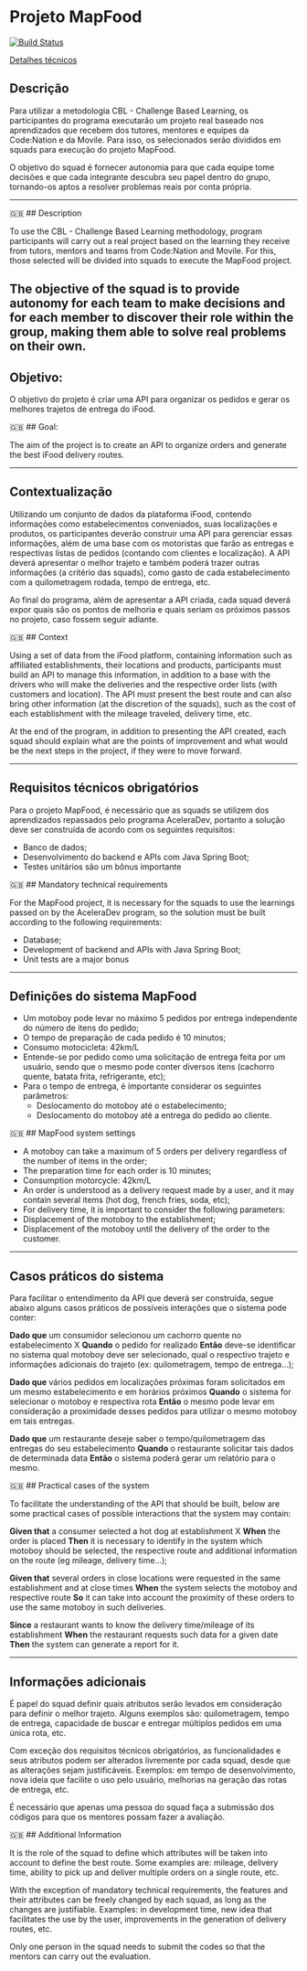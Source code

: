 # Projeto MapFood

[![Build Status](https://travis-ci.com/britalodev/codenationMapFood.svg?branch=master)](https://travis-ci.com/britalodev/codenationMapFood)

[Detalhes técnicos](DETALHES_TECNICOS.md)

## Descrição 

Para utilizar a metodologia CBL - Challenge Based Learning, os participantes do programa executarão um projeto real baseado nos aprendizados que recebem dos tutores,  mentores e equipes da Code:Nation e da Movile. Para isso, os selecionados serão divididos em squads para execução do projeto MapFood.

O objetivo do squad é fornecer autonomia para que cada equipe tome decisões e que cada integrante descubra seu papel dentro do grupo, tornando-os aptos a resolver problemas reais por conta própria.

--- 
🇬🇧 ## Description

To use the CBL - Challenge Based Learning methodology, program participants will carry out a real project based on the learning they receive from tutors, mentors and teams from Code:Nation and Movile. For this, those selected will be divided into squads to execute the MapFood project.

The objective of the squad is to provide autonomy for each team to make decisions and for each member to discover their role within the group, making them able to solve real problems on their own.
---
## Objetivo:

O objetivo do projeto é criar uma API para organizar os pedidos e gerar os melhores trajetos de entrega do iFood.

🇬🇧 ## Goal:

The aim of the project is to create an API to organize orders and generate the best iFood delivery routes.

---

## Contextualização

Utilizando um conjunto de dados da plataforma iFood, contendo informações como estabelecimentos conveniados, suas localizações e produtos, os participantes deverão construir uma API para gerenciar essas informações, além de uma base com os motoristas que farão as entregas e respectivas listas de pedidos (contando com clientes e localização). A API deverá apresentar o melhor trajeto e também poderá trazer outras informações (a critério das squads), como gasto de cada estabelecimento com a quilometragem rodada, tempo de entrega, etc.

Ao final do programa, além de apresentar a API criada, cada squad deverá expor quais são os pontos de melhoria e quais seriam os próximos passos no projeto, caso fossem seguir adiante.


 🇬🇧 ## Context

Using a set of data from the iFood platform, containing information such as affiliated establishments, their locations and products, participants must build an API to manage this information, in addition to a base with the drivers who will make the deliveries and the respective order lists (with customers and location). The API must present the best route and can also bring other information (at the discretion of the squads), such as the cost of each establishment with the mileage traveled, delivery time, etc.

At the end of the program, in addition to presenting the API created, each squad should explain what are the points of improvement and what would be the next steps in the project, if they were to move forward.

---
## Requisitos técnicos obrigatórios

Para o projeto MapFood, é necessário que as squads se utilizem dos aprendizados repassados pelo programa AceleraDev, portanto a solução deve ser construída de acordo com os seguintes requisitos:

- Banco de dados;
- Desenvolvimento do backend e APIs com Java Spring Boot;
- Testes unitários são um bônus importante


🇬🇧 ## Mandatory technical requirements

For the MapFood project, it is necessary for the squads to use the learnings passed on by the AceleraDev program, so the solution must be built according to the following requirements:

- Database;
- Development of backend and APIs with Java Spring Boot;
- Unit tests are a major bonus


---


## Definições do sistema MapFood

- Um motoboy pode levar no máximo 5 pedidos por entrega independente do número de itens do pedido;
- O tempo de preparação de cada pedido é 10 minutos;
- Consumo motocicleta: 42km/L
- Entende-se por pedido como uma solicitação de entrega feita por um usuário, sendo que o mesmo pode conter diversos itens (cachorro quente, batata frita, refrigerante, etc);
- Para o tempo de entrega, é importante considerar os seguintes parâmetros:
	- Deslocamento do motoboy até o estabelecimento;
	- Deslocamento do motoboy até a entrega do pedido ao cliente.


🇬🇧 ## MapFood system settings

- A motoboy can take a maximum of 5 orders per delivery regardless of the number of items in the order;
- The preparation time for each order is 10 minutes;
- Consumption motorcycle: 42km/L
- An order is understood as a delivery request made by a user, and it may contain several items (hot dog, french fries, soda, etc);
- For delivery time, it is important to consider the following parameters:
- Displacement of the motoboy to the establishment;
- Displacement of the motoboy until the delivery of the order to the customer.

---
## Casos práticos do sistema

Para facilitar o entendimento da API que deverá ser construída, segue abaixo alguns casos práticos de possíveis interações que o sistema pode conter:

**Dado que** um consumidor selecionou um cachorro quente no estabelecimento X
**Quando** o pedido for realizado
**Então** deve-se identificar no sistema qual motoboy deve ser selecionado, qual o respectivo trajeto e informações adicionais do trajeto (ex: quilometragem, tempo de entrega…);

**Dado que** vários pedidos em localizações próximas foram solicitados em um mesmo estabelecimento e em horários próximos
**Quando** o sistema for selecionar o motoboy e respectiva rota
**Então** o mesmo pode levar em consideração a proximidade desses pedidos para utilizar o mesmo motoboy em tais entregas.

**Dado que** um restaurante deseje saber o tempo/quilometragem das entregas do seu estabelecimento
**Quando** o restaurante solicitar tais dados de determinada data
**Então** o sistema poderá gerar um relatório para o mesmo.


🇬🇧 ## Practical cases of the system

To facilitate the understanding of the API that should be built, below are some practical cases of possible interactions that the system may contain:

**Given that** a consumer selected a hot dog at establishment X
**When** the order is placed
**Then** it is necessary to identify in the system which motoboy should be selected, the respective route and additional information on the route (eg mileage, delivery time…);

**Given that** several orders in close locations were requested in the same establishment and at close times
**When** the system selects the motoboy and respective route
**So** it can take into account the proximity of these orders to use the same motoboy in such deliveries.

**Since** a restaurant wants to know the delivery time/mileage of its establishment
**When** the restaurant requests such data for a given date
**Then** the system can generate a report for it.

---

## Informações adicionais

É papel do squad definir quais atributos serão levados em consideração para definir o melhor trajeto. Alguns exemplos são: quilometragem, tempo de entrega, capacidade de buscar e entregar múltiplos pedidos em uma única rota, etc.

Com exceção dos requisitos técnicos obrigatórios, as funcionalidades e seus atributos podem ser alterados livremente por cada squad, desde que as alterações sejam justificáveis. Exemplos: em tempo de desenvolvimento, nova ideia que facilite o uso pelo usuário, melhorias na geração das rotas de entrega, etc.

É necessário que apenas uma pessoa do squad faça a submissão dos códigos para que os mentores possam fazer a avaliação.

🇬🇧 ## Additional Information

It is the role of the squad to define which attributes will be taken into account to define the best route. Some examples are: mileage, delivery time, ability to pick up and deliver multiple orders on a single route, etc.

With the exception of mandatory technical requirements, the features and their attributes can be freely changed by each squad, as long as the changes are justifiable. Examples: in development time, new idea that facilitates the use by the user, improvements in the generation of delivery routes, etc.

Only one person in the squad needs to submit the codes so that the mentors can carry out the evaluation.

